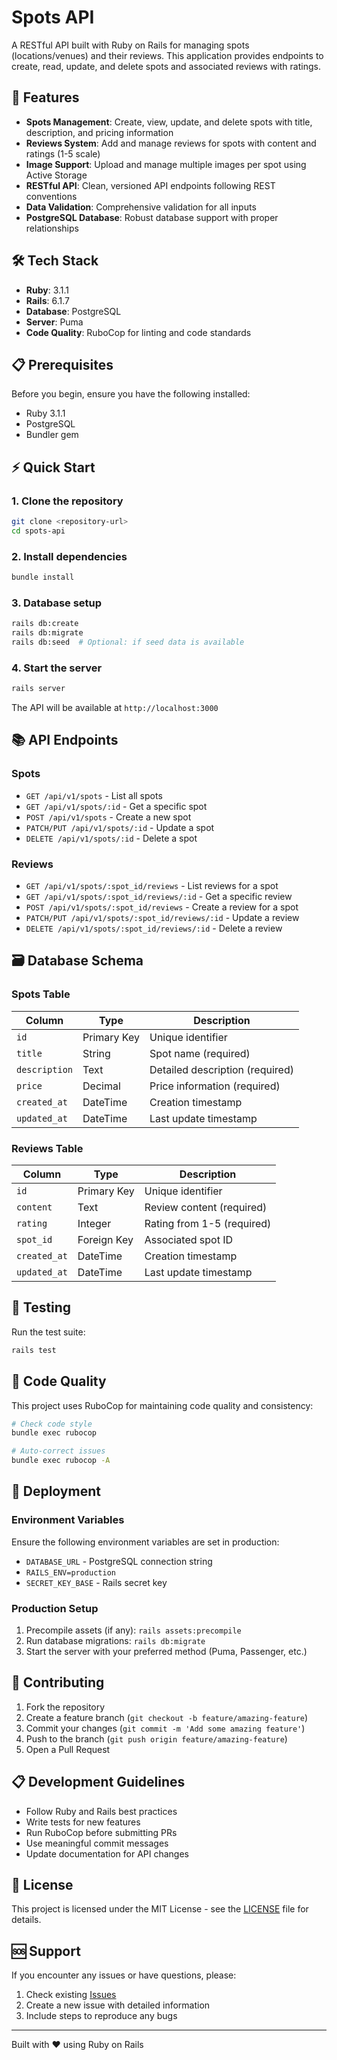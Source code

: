 # Spots API

A RESTful API built with Ruby on Rails for managing spots (locations/venues) and their reviews. This application provides endpoints to create, read, update, and delete spots and associated reviews with ratings.

## 🚀 Features

- **Spots Management**: Create, view, update, and delete spots with title, description, and pricing information
- **Reviews System**: Add and manage reviews for spots with content and ratings (1-5 scale)
- **Image Support**: Upload and manage multiple images per spot using Active Storage
- **RESTful API**: Clean, versioned API endpoints following REST conventions
- **Data Validation**: Comprehensive validation for all inputs
- **PostgreSQL Database**: Robust database support with proper relationships

## 🛠 Tech Stack

- **Ruby**: 3.1.1
- **Rails**: 6.1.7
- **Database**: PostgreSQL
- **Server**: Puma
- **Code Quality**: RuboCop for linting and code standards

## 📋 Prerequisites

Before you begin, ensure you have the following installed:

- Ruby 3.1.1
- PostgreSQL
- Bundler gem

## ⚡ Quick Start

### 1. Clone the repository
```bash
git clone <repository-url>
cd spots-api
```

### 2. Install dependencies
```bash
bundle install
```

### 3. Database setup
```bash
rails db:create
rails db:migrate
rails db:seed  # Optional: if seed data is available
```

### 4. Start the server
```bash
rails server
```

The API will be available at `http://localhost:3000`

## 📚 API Endpoints

### Spots
- `GET /api/v1/spots` - List all spots
- `GET /api/v1/spots/:id` - Get a specific spot
- `POST /api/v1/spots` - Create a new spot
- `PATCH/PUT /api/v1/spots/:id` - Update a spot
- `DELETE /api/v1/spots/:id` - Delete a spot

### Reviews
- `GET /api/v1/spots/:spot_id/reviews` - List reviews for a spot
- `GET /api/v1/spots/:spot_id/reviews/:id` - Get a specific review
- `POST /api/v1/spots/:spot_id/reviews` - Create a review for a spot
- `PATCH/PUT /api/v1/spots/:spot_id/reviews/:id` - Update a review
- `DELETE /api/v1/spots/:spot_id/reviews/:id` - Delete a review

## 🗃 Database Schema

### Spots Table
| Column | Type | Description |
|--------|------|-------------|
| `id` | Primary Key | Unique identifier |
| `title` | String | Spot name (required) |
| `description` | Text | Detailed description (required) |
| `price` | Decimal | Price information (required) |
| `created_at` | DateTime | Creation timestamp |
| `updated_at` | DateTime | Last update timestamp |

### Reviews Table
| Column | Type | Description |
|--------|------|-------------|
| `id` | Primary Key | Unique identifier |
| `content` | Text | Review content (required) |
| `rating` | Integer | Rating from 1-5 (required) |
| `spot_id` | Foreign Key | Associated spot ID |
| `created_at` | DateTime | Creation timestamp |
| `updated_at` | DateTime | Last update timestamp |

## 🧪 Testing

Run the test suite:
```bash
rails test
```

## 📝 Code Quality

This project uses RuboCop for maintaining code quality and consistency:

```bash
# Check code style
bundle exec rubocop

# Auto-correct issues
bundle exec rubocop -A
```

## 🚀 Deployment

### Environment Variables
Ensure the following environment variables are set in production:
- `DATABASE_URL` - PostgreSQL connection string
- `RAILS_ENV=production`
- `SECRET_KEY_BASE` - Rails secret key

### Production Setup
1. Precompile assets (if any): `rails assets:precompile`
2. Run database migrations: `rails db:migrate`
3. Start the server with your preferred method (Puma, Passenger, etc.)

## 🤝 Contributing

1. Fork the repository
2. Create a feature branch (`git checkout -b feature/amazing-feature`)
3. Commit your changes (`git commit -m 'Add some amazing feature'`)
4. Push to the branch (`git push origin feature/amazing-feature`)
5. Open a Pull Request

## 📋 Development Guidelines

- Follow Ruby and Rails best practices
- Write tests for new features
- Run RuboCop before submitting PRs
- Use meaningful commit messages
- Update documentation for API changes

## 📄 License

This project is licensed under the MIT License - see the [LICENSE](LICENSE) file for details.

## 🆘 Support

If you encounter any issues or have questions, please:
1. Check existing [Issues](../../issues)
2. Create a new issue with detailed information
3. Include steps to reproduce any bugs

---

Built with ❤️ using Ruby on Rails
